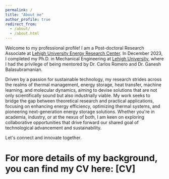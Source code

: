 ```yaml
---
permalink: /
title: "About me"
author_profile: true
redirect_from: 
  - /about/
  - /about.html
---
```


Welcome to my professional profile! I am a Post-doctoral Research Associate at [Lehigh University Energy Research Center](https://www.lehigh.edu/energy/). In December 2023, I completed my Ph.D. in Mechanical Engineering at [Lehigh University](https://www2.lehigh.edu/), where I had the privilege of being mentored by Dr. Carlos Romero and Dr. Ganesh Balasubramanian. 

Driven by a passion for sustainable technology, my research strides across the realms of thermal management, energy storage, heat transfer, machine learning, and molecular dynamics, aiming to devise solutions that are not only scientifically sound but also industrially viable. My work seeks to bridge the gap between theoretical research and practical applications, focusing on enhancing energy efficiency, optimizing thermal systems, and pioneering next-generation energy storage solutions. Whether you're in academia, industry, or at the nexus of both, I am keen on exploring collaborative opportunities that drive forward our shared goal of technological advancement and sustainability.

Let's connect and innovate together.

# For more details of my background, you can find my CV here: [CV]


